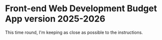 # Front-end Web Development Budget App version 2025-2026

This time round, I'm keeping as close as possible to the instructions.
